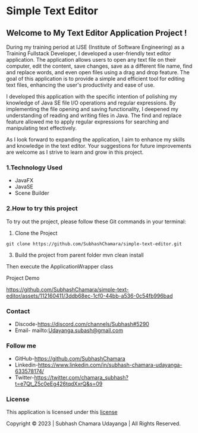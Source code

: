 # Simple Text Editor

## Welcome to My Text Editor Application Project !

During my training period at IJSE (Institute of Software Engineering) as a Training Fullstack Developer, I developed a user-friendly text editor application. The application allows users to open any text file on their computer, edit the content, save changes, save as a different file name, find and replace words, and even open files using a drag and drop feature. The goal of this application is to provide a simple and efficient tool for editing text files, enhancing the user's productivity and ease of use.

I developed this application with the specific intention of polishing my knowledge of Java SE file I/O operations and regular expressions. By implementing the file opening and saving functionality, I deepened my understanding of reading and writing files in Java. The find and replace feature allowed me to apply regular expressions for searching and manipulating text effectively.

As I look forward to expanding the application, I aim to enhance my skills and knowledge in the text editor. Your suggestions for future improvements are welcome as I strive to learn and grow in this project.

### 1.Technology Used

 - JavaFX
 - JavaSE
 - Scene Builder

### 2.How to try this project
  
  To try out the project, please follow these Git commands in your terminal:
  1. Clone the Project 
   ```
   git clone https://github.com/SubhashChamara/simple-text-editor.git
   ```
  3. Build the project from parent folder
    mvn clean install
  
  Then execute the ApplicationWrapper class  

  Project Demo

  
https://github.com/SubhashChamara/simple-text-editor/assets/112160411/3ddb68ec-1cf0-44bb-a536-0c54fb996bad
  
### Contact
 
-  Discode-https://discord.com/channels/Subhash#5290
-  Email-  mailto:Udayanga.subash@gmail.com
    
### Follow me

- GitHub-https://github.com/SubhashChamara
- Linkedin-https://www.linkedin.com/in/subhash-chamara-udayanga-633578174/
- Twitter-https://twitter.com/chamara_subhash?t=e7Qt_Z5c0eEg426tqdXxrQ&s=09


### License
This application is licensed under this [license](License.txt)

Copyright &copy; 2023 | Subhash Chamara Udayanga | All Rights Reserved.
